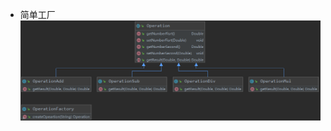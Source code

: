 - 简单工厂
![image](https://github.com/sydml/picture-repository/blob/master/designpatterns/SimpleFactory.png
)